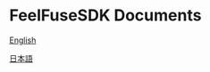 # FeelFuseSDK Documents

[English](https://commissure-inc.github.io/FeelFuseSDK/en)

[日本語](https://commissure-inc.github.io/FeelFuseSDK/ja)